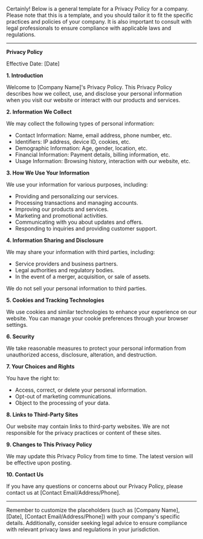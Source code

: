 Certainly! Below is a general template for a Privacy Policy for a company. Please note that this is a template, and you should tailor it to fit the specific practices and policies of your company. It is also important to consult with legal professionals to ensure compliance with applicable laws and regulations.

---

**Privacy Policy**

Effective Date: [Date]

**1. Introduction**

Welcome to [Company Name]'s Privacy Policy. This Privacy Policy describes how we collect, use, and disclose your personal information when you visit our website or interact with our products and services.

**2. Information We Collect**

We may collect the following types of personal information:

- Contact Information: Name, email address, phone number, etc.
- Identifiers: IP address, device ID, cookies, etc.
- Demographic Information: Age, gender, location, etc.
- Financial Information: Payment details, billing information, etc.
- Usage Information: Browsing history, interaction with our website, etc.

**3. How We Use Your Information**

We use your information for various purposes, including:

- Providing and personalizing our services.
- Processing transactions and managing accounts.
- Improving our products and services.
- Marketing and promotional activities.
- Communicating with you about updates and offers.
- Responding to inquiries and providing customer support.

**4. Information Sharing and Disclosure**

We may share your information with third parties, including:

- Service providers and business partners.
- Legal authorities and regulatory bodies.
- In the event of a merger, acquisition, or sale of assets.

We do not sell your personal information to third parties.

**5. Cookies and Tracking Technologies**

We use cookies and similar technologies to enhance your experience on our website. You can manage your cookie preferences through your browser settings.

**6. Security**

We take reasonable measures to protect your personal information from unauthorized access, disclosure, alteration, and destruction.

**7. Your Choices and Rights**

You have the right to:

- Access, correct, or delete your personal information.
- Opt-out of marketing communications.
- Object to the processing of your data.

**8. Links to Third-Party Sites**

Our website may contain links to third-party websites. We are not responsible for the privacy practices or content of these sites.

**9. Changes to This Privacy Policy**

We may update this Privacy Policy from time to time. The latest version will be effective upon posting.

**10. Contact Us**

If you have any questions or concerns about our Privacy Policy, please contact us at [Contact Email/Address/Phone].

---

Remember to customize the placeholders (such as [Company Name], [Date], [Contact Email/Address/Phone]) with your company's specific details. Additionally, consider seeking legal advice to ensure compliance with relevant privacy laws and regulations in your jurisdiction.